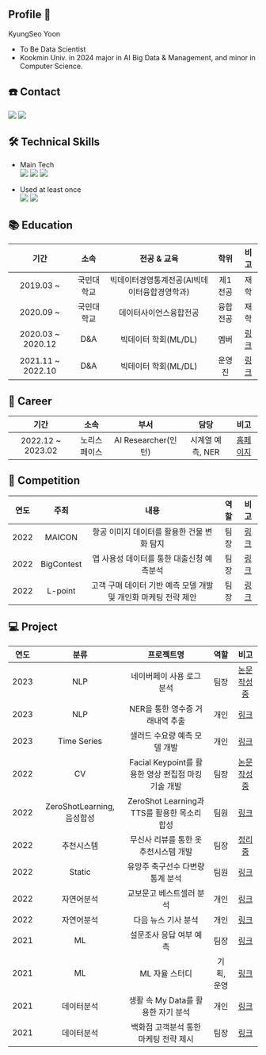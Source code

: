 ## Profile 👋
KyungSeo Yoon
* To Be Data Scientist
* Kookmin Univ. in 2024 major in AI Big Data & Management, and minor in Computer Science.


## ☎️ Contact
<img src="https://img.shields.io/badge/rudtj0107@gmail.com-D14836?style=for-the-badge&logo=gmail&logoColor=white"/>

 <a href="https://www.notion.so/s-History-343b8f9b860846d19562d0cf0a43d024">
    <img 
        src="https://img.shields.io/badge/Notion-%23000000.svg?style=for-the-badge&logo=notion&logoColor=white">
 </a>


## 🛠 Technical Skills
 * Main Tech  
<img src="https://img.shields.io/badge/Python-3776AB?style=flat&logo=Python&logoColor=white"/> <img src="https://img.shields.io/badge/PyTorch-EE4C2C?style=flat&logo=PyTorch&logoColor=white"/> <img src="https://img.shields.io/badge/Jupyter-F37626?style=flat&logo=Jupyter&logoColor=white"/> 

 * Used at least once  
<img src="https://img.shields.io/badge/SQL-4479A1?style=flat&logo=MySQL&logoColor=white"/> <img src="https://img.shields.io/badge/TensorFlow-FF6F00?style=flat&logo=TensorFlow&logoColor=white"/> 

    
## 📚 Education

| 기간 | 소속 | 전공 & 교육 | 학위 | 비고 |
| :------: | :------: | :------: | :------: | :------: |
| 2019.03 ~ | 국민대학교  | 빅데이터경영통계전공(AI빅데이터융합경영학과) | 제1전공 | 재학 |
| 2020.09 ~ | 국민대학교 | 데이터사이언스융합전공 | 융합전공 | 재학 |
| 2020.03 ~ 2020.12 | D&A | 빅데이터 학회(ML/DL) | 멤버 | [링크](https://cms.kookmin.ac.kr/kmu-dna/index.do)|
| 2021.11 ~ 2022.10 | D&A | 빅데이터 학회(ML/DL) | 운영진 | [링크](https://cms.kookmin.ac.kr/kmu-dna/index.do)|

## 📔 Career

| 기간 | 소속 | 부서 | 담당 | 비고 |
| :------: | :------: | :------: | :------: | :------: |
| 2022.12 ~ 2023.02 | 노리스페이스 | AI Researcher(인턴) | 시계열 예측, NER | [홈페이지](https://www.norispace.com/)
    

## 🏅 Competition
| 연도 | 주최 | 내용 | 역할 | 비고 |
| :------: | :------: | :------: | :------: | :------: |
| 2022 | MAICON | 항공 이미지 데이터를 활용한 건물 변화 탐지 | 팀장 | [링크](https://github.com/jinho5913/CV_Detecting-buildings-using-aircraft-image-data-data) |
| 2022 | BigContest | 앱 사용성 데이터를 통한 대출신청 예측분석 | 팀장 | [링크](https://github.com/jinho5913/ML_Prediction-Analysis-of-Loan-Application) |
| 2022 | L-point | 고객 구매 데이터 기반 예측 모델 개발 및 개인화 마케팅 전략 제안 | 팀장 | [링크](https://github.com/jinho5913/ML_Developing-a-Purchase-Forecast-model) |



## 💻  Project

| 연도 | 분류 | 프로젝트명 | 역할 | 비고 |
| :------: | :------: | :------: | :------: | :------: |
| 2023 | NLP | 네이버페이 사용 로그 분석 | 팀장 | [논문 작성중](https://github.com/jinho5913/NLP_Investigate-Naver-Pay-usage-logs) |
| 2023 | NLP | NER을 통한 영수증 거래내역 추출 | 개인 | [링크](https://github.com/jinho5913/NLP_Receipt-data-NER) |
| 2023 | Time Series | 샐러드 수요량 예측 모델 개발 | 개인 | [링크](https://github.com/jinho5913/DL_Time-Series-Forecasting) |
| 2022 | CV | Facial Keypoint를 활용한 영상 편집점 마킹 기술 개발 | 팀장 | [논문 작성중](https://github.com/jinho5913/CV_Development-of-Video-Editing-Point-Marking-Technology-Using-Facial-Keypoint) |
| 2022 | ZeroShotLearning, 음성합성 | ZeroShot Learning과 TTS를 활용한 목소리 합성 | 팀원 | [링크](https://github.com/jinho5913/ZtarGAN-VC) |
| 2022 | 추천시스템 | 무신사 리뷰를 통한 옷 추천시스템 개발 | 팀장 | [정리중](https://github.com/jinho5913/RS_Review-based-Clothing-Recommendation-System) |
| 2022 | Static | 유망주 축구선수 다변량 통계 분석 | 팀원 | [링크](https://github.com/jinho5913/Static_Analysis-of-promising-soccer-players) |
| 2022 | 자연어분석 | 교보문고 베스트셀러 분석 | 개인 | [링크](https://github.com/jinho5913/NLP_Kyobo-Bookstore-Best-Seller-Analysis) |
| 2022 | 자연어분석 | 다음 뉴스 기사 분석 | 개인 | [링크](https://github.com/jinho5913/NLP_Daum-New-Analysis) |
| 2021 | ML | 설문조사 응답 여부 예측 | 팀장 | [링크](https://github.com/jinho5913/ML_Predict-survey-responses) |
| 2021 | ML | ML 자율 스터디 | 기획, 운영 | [링크](https://github.com/jinho5913/ML_Self-Group-Study) |
| 2021 | 데이터분석 | 생활 속 My Data를 활용한 자기 분석 | 개인 | [링크](https://github.com/jinho5913/DA_Self-Analysis-with-My-Data) |
| 2021 | 데이터분석 | 백화점 고객분석 통한 마케팅 전략 제시 | 팀장 | [링크](https://github.com/jinho5913/DA_Business-analysis-with-Data) |
